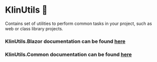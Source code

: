 # KlinUtils 🧩

Contains set of utilities to perform common tasks in your project, such as web or class library projects.

### KlinUtils.Blazor documentation can be found [here](https://github.com/aweklin/KlinUtils/blob/main/src/KlinUtils.Blazor/README.md)

### KlinUtils.Common documentation can be found [here](https://github.com/aweklin/KlinUtils/blob/main/src/KlinUtils.Common/README.md)
